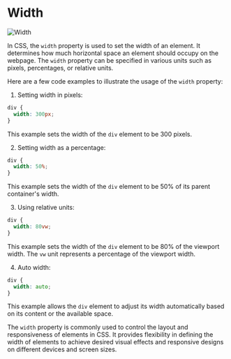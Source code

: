 # Width

![Width](https://user.oc-static.com/upload/2018/05/17/15265909024573_p1c5-1.png)

In CSS, the `width` property is used to set the width of an element. It determines how much horizontal space an element should occupy on the webpage. The `width` property can be specified in various units such as pixels, percentages, or relative units.

Here are a few code examples to illustrate the usage of the `width` property:

1. Setting width in pixels:
```css
div {
  width: 300px;
}
```
This example sets the width of the `div` element to be 300 pixels.

2. Setting width as a percentage:
```css
div {
  width: 50%;
}
```
This example sets the width of the `div` element to be 50% of its parent container's width.

3. Using relative units:
```css
div {
  width: 80vw;
}
```
This example sets the width of the `div` element to be 80% of the viewport width. The `vw` unit represents a percentage of the viewport width.

4. Auto width:
```css
div {
  width: auto;
}
```
This example allows the `div` element to adjust its width automatically based on its content or the available space.

The `width` property is commonly used to control the layout and responsiveness of elements in CSS. It provides flexibility in defining the width of elements to achieve desired visual effects and responsive designs on different devices and screen sizes.